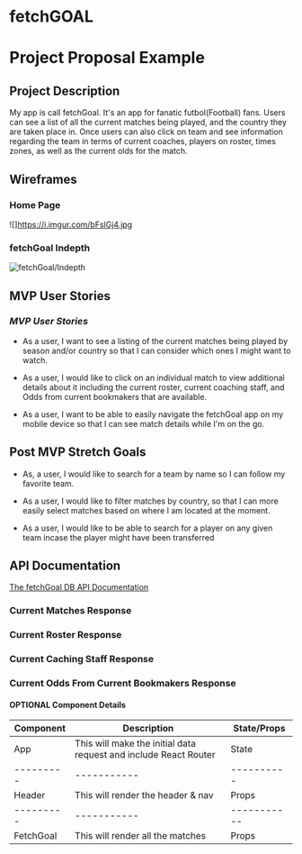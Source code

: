 # fetchGOAL

# Project Proposal Example

## Project Description

My app is call fetchGoal. It's an app for fanatic futbol(Football) fans. Users can see a list of all the current matches being played, and the country they are taken place in. Once users can also click on team and see information regarding the team in terms of current coaches, players on roster, times zones, as well as the current olds for the match.

## Wireframes

### Home Page

![]https://i.imgur.com/bFslGj4.jpg

### fetchGoal Indepth

![](https://i.imgur.com/HQKX4Zk.jpg 'fetchGoal/Indepth')

## MVP User Stories

### _MVP User Stories_

- As a user, I want to see a listing of the current matches being played by season and/or country so that I can consider which ones I might want to watch.

- As a user, I would like to click on an individual match to view additional details about it including the current roster, current coaching staff, and Odds from current bookmakers that are available.

- As a user, I want to be able to easily navigate the fetchGoal app on my mobile device so that I can see match details while I'm on the go.

## Post MVP Stretch Goals

- As, a user, I would like to search for a team by name so I can follow my favorite team.

- As a user, I would like to filter matches by country, so that I can more easily select matches based on where I am located at the moment.

- As a user, I would like to be able to search for a player on any given team incase the player might have been transferred

## API Documentation 


[The fetchGoal DB API Documentation](api-football-v1.p.rapidapi.com)

### Current Matches Response

### Current Roster Response

### Current Caching Staff Response

### Current Odds From Current Bookmakers Response

#### OPTIONAL Component Details

| Component | Description                                                      | State/Props |
| --------- | ---------------------------------------------------------------- | ----------- |
| App       | This will make the initial data request and include React Router | State       |
| --------- | -----------                                                      | ----------  |
| Header    | This will render the header & nav                                | Props       |
| --------- | -----------                                                      | ----------- |
| FetchGoal | This will render all the matches                                 | Props       |
